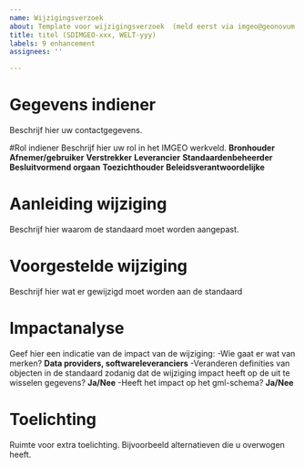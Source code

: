 ```yaml
---
name: Wijzigingsverzoek
about: Template voor wijzigingsverzoek  (meld eerst via imgeo@geonovum.nl)
title: titel (SDIMGEO-xxx, WELT-yyy)
labels: 9 enhancement
assignees: ''

---
```


# Gegevens indiener
Beschrijf hier uw contactgegevens.

#Rol indiener
Beschrijf hier uw rol in het IMGEO werkveld.
**Bronhouder**
**Afnemer/gebruiker**
**Verstrekker**
**Leverancier**
**Standaardenbeheerder**
**Besluitvormend orgaan**
**Toezichthouder**
**Beleidsverantwoordelijke**

# Aanleiding wijziging
Beschrijf hier waarom de standaard moet worden aangepast.

# Voorgestelde wijziging
Beschrijf hier wat er gewijzigd moet worden aan de standaard

# Impactanalyse
Geef hier een indicatie van de impact van de wijziging:
-Wie gaat er wat van merken? **Data providers, softwareleveranciers**
-Veranderen definities van objecten in de standaard zodanig dat de wijziging impact heeft op de uit te wisselen gegevens? **Ja/Nee**
-Heeft het impact op het gml-schema? **Ja/Nee**

# Toelichting
Ruimte voor extra toelichting. Bijvoorbeeld alternatieven die u overwogen heeft.
